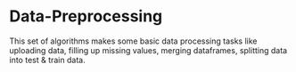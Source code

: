 # Data-Preprocessing
This set of algorithms makes some basic data processing tasks like uploading data, filling up missing values, merging dataframes, splitting data into test & train data.
